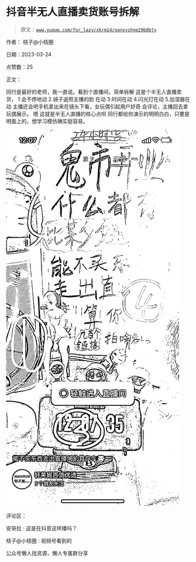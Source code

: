 # 抖音半无人直播卖货账号拆解

> 原文：[`www.yuque.com/for_lazy/xkrm14/ganvvshge29b8bty`](https://www.yuque.com/for_lazy/xkrm14/ganvvshge29b8bty)



作者： 桔子@小桔圈



日期：2023-03-24



点赞数：25



正文：



同行是最好的老师，我一直说。看到个直播间，简单拆解 这是个半无人直播卖货， 1.会不停地动 2.镜子返照主播的脸 在动 3.时间在动 4.闪光灯在动 5.加湿器在动 主播还会吧手机拿出来在镜头下看，女玩偶引起用户好奇 会评论，主播回去拿玩偶展示。 嗯 这就是半无人直播的核心点呗 同行都给你演示的明明白白，只要是明面上的，想学习模仿确实挺容易。



![](img/b29b1bfc13b23f3b8a958c792487a0b5.png)



评论区：



安哥拉 : 这是在抖音这样播吗？



桔子@小桔圈 : 视频号看到的



公众号懒人找资源，懒人专属群分享

